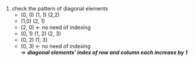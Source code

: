 1. check the pattern of diagonal elements
    - (0, 0) (1, 1) (2,2)
    - (1,0) (2, 1)
    - (2, 0) <- no need of indexing 
    - (0, 1) (1, 2) (2, 3)
    - (0, 2) (1, 3)
    - (0, 3) <- no need of indexing <br /> => ***diagonal elements' index of row and column each increase by 1***

